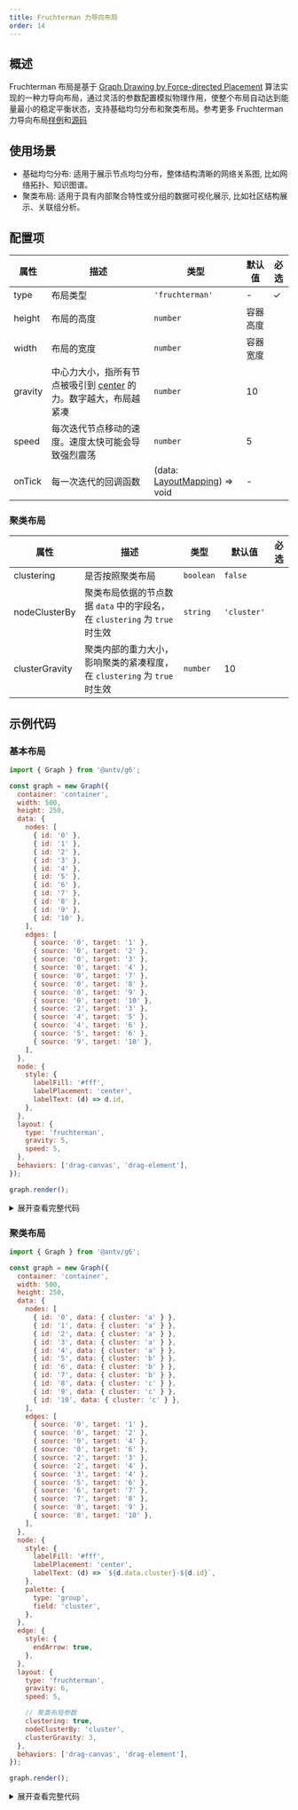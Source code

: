 ```yaml
---
title: Fruchterman 力导向布局
order: 14
---
```


## 概述

Fruchterman 布局是基于 [Graph Drawing by Force-directed Placement](https://www.mathe2.uni-bayreuth.de/axel/papers/reingold:graph_drawing_by_force_directed_placement.pdf) 算法实现的一种力导向布局，通过灵活的参数配置模拟物理作用，使整个布局自动达到能量最小的稳定平衡状态，支持基础均匀分布和聚类布局。参考更多 Fruchterman 力导向布局[样例](/examples#layout-fruchterman)和[源码](https://github.com/antvis/layout/blob/v5/packages/layout/src/fruchterman.ts)

## 使用场景

- 基础均匀分布: 适用于展示节点均匀分布，整体结构清晰的网络关系图, 比如网络拓扑、知识图谱。
- 聚类布局: 适用于具有内部聚合特性或分组的数据可视化展示, 比如社区结构展示、关联组分析。

## 配置项

| 属性    | 描述                                                                                                                                           | 类型                                                                                                       | 默认值   | 必选 |
| ------- | ---------------------------------------------------------------------------------------------------------------------------------------------- | ---------------------------------------------------------------------------------------------------------- | -------- | ---- |
| type    | 布局类型                                                                                                                                       | `'fruchterman'`                                                                                            | -        | ✓    |
| height  | 布局的高度                                                                                                                                     | `number`                                                                                                   | 容器高度 |      |
| width   | 布局的宽度                                                                                                                                     | `number`                                                                                                   | 容器宽度 |      |
| gravity | 中心力大小，指所有节点被吸引到 [center](https://github.com/antvis/layout/blob/v5/packages/layout/src/types.ts#L915) 的力。数字越大，布局越紧凑 | `number`                                                                                                   | 10       |      |
| speed   | 每次迭代节点移动的速度。速度太快可能会导致强烈震荡                                                                                             | `number`                                                                                                   | 5        |      |
| onTick  | 每一次迭代的回调函数                                                                                                                           | (data: [LayoutMapping](https://github.com/antvis/layout/blob/v5/packages/layout/src/types.ts#L69)) => void | -        |      |

### 聚类布局

| 属性           | 描述                                                                       | 类型      | 默认值      | 必选 |
| -------------- | -------------------------------------------------------------------------- | --------- | ----------- | ---- |
| clustering     | 是否按照聚类布局                                                           | `boolean` | `false`     |      |
| nodeClusterBy  | 聚类布局依据的节点数据 `data` 中的字段名，在 `clustering` 为 `true` 时生效 | `string`  | `'cluster'` |      |
| clusterGravity | 聚类内部的重力大小，影响聚类的紧凑程度，在 `clustering` 为 `true` 时生效   | `number`  | 10          |      |

## 示例代码

### 基本布局

```js | ob { pin: false, inject: true }
import { Graph } from '@antv/g6';

const graph = new Graph({
  container: 'container',
  width: 500,
  height: 250,
  data: {
    nodes: [
      { id: '0' },
      { id: '1' },
      { id: '2' },
      { id: '3' },
      { id: '4' },
      { id: '5' },
      { id: '6' },
      { id: '7' },
      { id: '8' },
      { id: '9' },
      { id: '10' },
    ],
    edges: [
      { source: '0', target: '1' },
      { source: '0', target: '2' },
      { source: '0', target: '3' },
      { source: '0', target: '4' },
      { source: '0', target: '7' },
      { source: '0', target: '8' },
      { source: '0', target: '9' },
      { source: '0', target: '10' },
      { source: '2', target: '3' },
      { source: '4', target: '5' },
      { source: '4', target: '6' },
      { source: '5', target: '6' },
      { source: '9', target: '10' },
    ],
  },
  node: {
    style: {
      labelFill: '#fff',
      labelPlacement: 'center',
      labelText: (d) => d.id,
    },
  },
  layout: {
    type: 'fruchterman',
    gravity: 5,
    speed: 5,
  },
  behaviors: ['drag-canvas', 'drag-element'],
});

graph.render();
```

<details><summary>展开查看完整代码</summary>

```javascript
import { Graph } from '@antv/g6';

const data = {
  nodes: [
    { id: '0' },
    { id: '1' },
    { id: '2' },
    { id: '3' },
    { id: '4' },
    { id: '5' },
    { id: '6' },
    { id: '7' },
    { id: '8' },
    { id: '9' },
    { id: '10' },
  ],
  edges: [
    { source: '0', target: '1' },
    { source: '0', target: '2' },
    { source: '0', target: '3' },
    { source: '0', target: '4' },
    { source: '0', target: '7' },
    { source: '0', target: '8' },
    { source: '0', target: '9' },
    { source: '0', target: '10' },
    { source: '2', target: '3' },
    { source: '4', target: '5' },
    { source: '4', target: '6' },
    { source: '5', target: '6' },
    { source: '9', target: '10' },
  ],
};

const graph = new Graph({
  container: 'container',
  data,
  node: {
    style: {
      labelFill: '#fff',
      labelPlacement: 'center',
      labelText: (d) => d.id,
    },
  },
  layout: {
    type: 'fruchterman',
    gravity: 5,
    speed: 5,
  },
  behaviors: ['drag-canvas', 'drag-element'],
});

graph.render();
```

</details>

### 聚类布局

```js | ob { pin: false, inject: true }
import { Graph } from '@antv/g6';

const graph = new Graph({
  container: 'container',
  width: 500,
  height: 250,
  data: {
    nodes: [
      { id: '0', data: { cluster: 'a' } },
      { id: '1', data: { cluster: 'a' } },
      { id: '2', data: { cluster: 'a' } },
      { id: '3', data: { cluster: 'a' } },
      { id: '4', data: { cluster: 'a' } },
      { id: '5', data: { cluster: 'b' } },
      { id: '6', data: { cluster: 'b' } },
      { id: '7', data: { cluster: 'b' } },
      { id: '8', data: { cluster: 'c' } },
      { id: '9', data: { cluster: 'c' } },
      { id: '10', data: { cluster: 'c' } },
    ],
    edges: [
      { source: '0', target: '1' },
      { source: '0', target: '2' },
      { source: '0', target: '4' },
      { source: '0', target: '6' },
      { source: '2', target: '3' },
      { source: '2', target: '4' },
      { source: '3', target: '4' },
      { source: '5', target: '6' },
      { source: '6', target: '7' },
      { source: '7', target: '8' },
      { source: '8', target: '9' },
      { source: '8', target: '10' },
    ],
  },
  node: {
    style: {
      labelFill: '#fff',
      labelPlacement: 'center',
      labelText: (d) => `${d.data.cluster}-${d.id}`,
    },
    palette: {
      type: 'group',
      field: 'cluster',
    },
  },
  edge: {
    style: {
      endArrow: true,
    },
  },
  layout: {
    type: 'fruchterman',
    gravity: 6,
    speed: 5,

    // 聚类布局参数
    clustering: true,
    nodeClusterBy: 'cluster',
    clusterGravity: 3,
  },
  behaviors: ['drag-canvas', 'drag-element'],
});

graph.render();
```

<details><summary>展开查看完整代码</summary>

```javascript
import { Graph } from '@antv/g6';

const data = {
  nodes: [
    { id: '0', data: { cluster: 'a' } },
    { id: '1', data: { cluster: 'a' } },
    { id: '2', data: { cluster: 'a' } },
    { id: '3', data: { cluster: 'a' } },
    { id: '4', data: { cluster: 'a' } },
    { id: '5', data: { cluster: 'b' } },
    { id: '6', data: { cluster: 'b' } },
    { id: '7', data: { cluster: 'b' } },
    { id: '8', data: { cluster: 'c' } },
    { id: '9', data: { cluster: 'c' } },
    { id: '10', data: { cluster: 'c' } },
  ],
  edges: [
    { source: '0', target: '1' },
    { source: '0', target: '2' },
    { source: '0', target: '4' },
    { source: '0', target: '6' },
    { source: '2', target: '3' },
    { source: '2', target: '4' },
    { source: '3', target: '4' },
    { source: '5', target: '6' },
    { source: '6', target: '7' },
    { source: '7', target: '8' },
    { source: '8', target: '9' },
    { source: '8', target: '10' },
  ],
};

const graph = new Graph({
  container: 'container',
  data,
  node: {
    style: {
      labelFill: '#fff',
      labelPlacement: 'center',
      labelText: (d) => `${d.data.cluster}-${d.id}`,
    },
    palette: {
      type: 'group',
      field: 'cluster',
    },
  },
  edge: {
    style: {
      endArrow: true,
    },
  },
  layout: {
    type: 'fruchterman',
    gravity: 6,
    speed: 5,

    // 聚类布局参数
    clustering: true,
    nodeClusterBy: 'cluster',
    clusterGravity: 3,
  },
  behaviors: ['drag-canvas', 'drag-element'],
});

graph.render();
```

</details>
